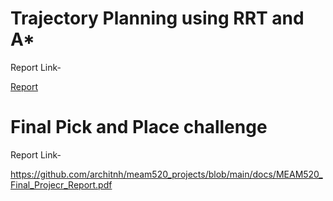 
# Trajectory Planning using RRT and A*
Report Link- <p></p>
[Report](https://github.com/architnh/meam520_projects/blob/main/docs/MEAM520_rrt_and_astar.pdf)

# Final Pick and Place challenge
Report Link- <p></p>
https://github.com/architnh/meam520_projects/blob/main/docs/MEAM520_Final_Projecr_Report.pdf

